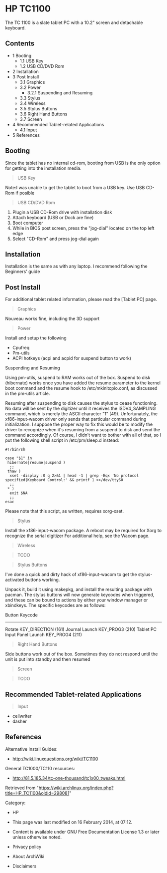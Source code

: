 HP TC1100
=========

The TC 1100 is a slate tablet PC with a 10.2" screen and detachable
keyboard.

Contents
--------

-   1 Booting
    -   1.1 USB Key
    -   1.2 USB CD/DVD Rom
-   2 Installation
-   3 Post Install
    -   3.1 Graphics
    -   3.2 Power
        -   3.2.1 Suspending and Resuming
    -   3.3 Stylus
    -   3.4 Wireless
    -   3.5 Stylus Buttons
    -   3.6 Right Hand Buttons
    -   3.7 Screen
-   4 Recommended Tablet-related Applications
    -   4.1 Input
-   5 References

Booting
-------

Since the tablet has no internal cd-rom, booting from USB is the only
option for getting into the installation media.

> USB Key

Note:I was unable to get the tablet to boot from a USB key. Use USB
CD-Rom if posible

> USB CD/DVD Rom

1.  Plugin a USB CD-Rom drive with installation disk
2.  Attach keyboard (USB or Dock are fine)
3.  Boot computer
4.  While in BIOS post screen, press the "jog-dial" located on the top
    left edge
5.  Select "CD-Rom" and press jog-dial again

Installation
------------

Installation is the same as with any laptop. I recommend following the
Beginners' guide

Post Install
------------

For additional tablet related information, please read the [Tablet PC]
page.

> Graphics

Nouveau works fine, including the 3D support

> Power

Install and setup the following

-   Cpufreq
-   Pm-utils
-   ACPI hotkeys (acpi and acpid for suspend button to work)

Suspending and Resuming

Using pm-utils, suspend to RAM works out of the box. Suspend to disk
(hibernate) works once you have added the resume parameter to the kernel
boot command and the resume hook to /etc/mkinitcpio.conf, as discussed
in the pm-utils article.

Resuming after suspending to disk causes the stylus to cease
functioning. No data will be sent by the digitizer until it receives the
ISDV4_SAMPLING command, which is merely the ASCII character "1" (49).
Unfortunately, the xf86-input-wacom driver only sends that particular
command during initialization. I suppose the proper way to fix this
would be to modify the driver to recognize when it's resuming from a
suspend to disk and send the command accordingly. Of course, I didn't
want to bother with all of that, so I put the following shell script in
/etc/pm/sleep.d instead:

    #!/bin/sh

    case "$1" in
     hibernate|resume|suspend )
      ;;
     thaw )
      xset -display :0 q 2>&1 | head -1 | grep -Eqx 'No protocol specified|Keyboard Control:' && printf 1 >>/dev/ttyS0
      ;;
     * )
      exit $NA
      ;;
    esac

Please note that this script, as written, requires xorg-xset.

> Stylus

Install the xf86-input-wacom package. A reboot may be required for Xorg
to recognize the serial digitizer For additional help, see the Wacom
page.

> Wireless

> TODO

> Stylus Buttons

I've done a quick and dirty hack of xf86-input-wacom to get the
stylus-activated buttons working.

Unpack it, build it using makepkg, and install the resulting package
with pacman. The stylus buttons will now generate keycodes when
triggered, and these can be bound to actions by either your window
manager or xbindkeys. The specific keycodes are as follows:

  Button                         Keycode
  ------------------------------ ---------------------
  Rotate                         KEY_DIRECTION (161)
  Journal Launch                 KEY_PROG3 (210)
  Tablet PC Input Panel Launch   KEY_PROG4 (211)

> Right Hand Buttons

Side buttons work out of the box. Sometimes they do not respond until
the unit is put into standby and then resumed

> Screen

> TODO

Recommended Tablet-related Applications
---------------------------------------

> Input

-   cellwriter
-   dasher

References
----------

Alternative Install Guides:

-   http://wiki.linuxquestions.org/wiki/TC1100

General TC1000/TC110 resources:

-   http://81.5.185.34/tc-one-thousand/tc1x00_tweaks.html

Retrieved from
"https://wiki.archlinux.org/index.php?title=HP_TC1100&oldid=298081"

Category:

-   HP

-   This page was last modified on 16 February 2014, at 07:12.
-   Content is available under GNU Free Documentation License 1.3 or
    later unless otherwise noted.
-   Privacy policy
-   About ArchWiki
-   Disclaimers

